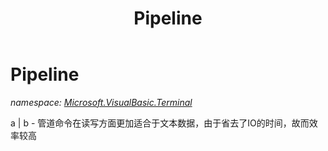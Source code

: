 ﻿---
title: Pipeline
---

# Pipeline
_namespace: [Microsoft.VisualBasic.Terminal](N-Microsoft.VisualBasic.Terminal.html)_

a | b - 管道命令在读写方面更加适合于文本数据，由于省去了IO的时间，故而效率较高




